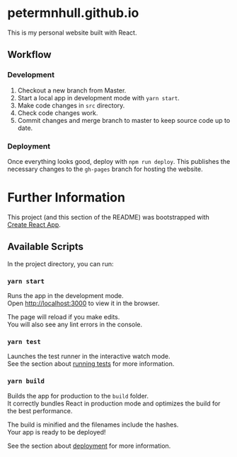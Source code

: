 # petermnhull.github.io

This is my personal website built with React.

## Workflow

### Development

1. Checkout a new branch from Master.
2. Start a local app in development mode with `yarn start`.
3. Make code changes in `src` directory.
4. Check code changes work.
5. Commit changes and merge branch to master to keep source code up to date.

### Deployment
Once everything looks good, deploy with `npm run deploy`. This publishes the necessary changes to the `gh-pages` branch for hosting the website.

# Further Information

This project (and this section of the README) was bootstrapped with [Create React App](https://github.com/facebook/create-react-app).

## Available Scripts

In the project directory, you can run:

### `yarn start`

Runs the app in the development mode.\
Open [http://localhost:3000](http://localhost:3000) to view it in the browser.

The page will reload if you make edits.\
You will also see any lint errors in the console.

### `yarn test`

Launches the test runner in the interactive watch mode.\
See the section about [running tests](https://facebook.github.io/create-react-app/docs/running-tests) for more information.

### `yarn build`

Builds the app for production to the `build` folder.\
It correctly bundles React in production mode and optimizes the build for the best performance.

The build is minified and the filenames include the hashes.\
Your app is ready to be deployed!

See the section about [deployment](https://facebook.github.io/create-react-app/docs/deployment) for more information.
